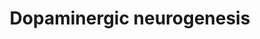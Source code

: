 ---
annotations:
- id: PW:0000394
  parent: signaling pathway
  type: Pathway Ontology
  value: dopamine signaling pathway
authors:
- Mkutmon
- Susan
- MaintBot
- Eweitz
description: 'Converted to human from mouse: http://www.wikipathways.org/index.php/Pathway:WP1498'
last-edited: 2021-05-21
organisms:
- Bos taurus
redirect_from:
- /index.php/Pathway:WP3196
- /instance/WP3196
- /instance/WP3196_r117498
revision: r117498
schema-jsonld:
- '@context': https://schema.org/
  '@id': https://wikipathways.github.io/pathways/WP3196.html
  '@type': Dataset
  creator:
    '@type': Organization
    name: WikiPathways
  description: 'Converted to human from mouse: http://www.wikipathways.org/index.php/Pathway:WP1498'
  keywords:
  - ALDH1A1
  - ASCL1
  - CDKN1C
  - DDC
  - EN1
  - EN2
  - FGF8
  - FOXA2
  - GBX2
  - GLI1
  - GLI2
  - LMX1A
  - LMX1B
  - MSX1
  - NEUROD1
  - NEUROG2
  - NKX2-2
  - NKX6-1
  - NR4A2
  - OTX2
  - PITX3
  - RET
  - Retinoic acid
  - SHH
  - SLC18A2
  - SLC6A3
  - SOX2
  - STAT3
  - TGFB1
  - TH
  - WNT1
  license: CC0
  name: Dopaminergic neurogenesis
seo: CreativeWork
title: Dopaminergic neurogenesis
wpid: WP3196
---